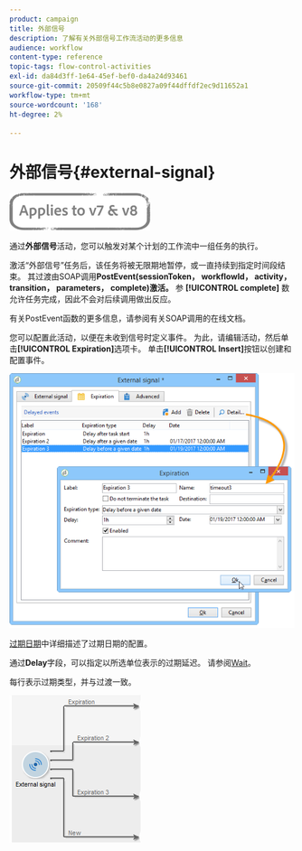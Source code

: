 ```yaml
---
product: campaign
title: 外部信号
description: 了解有关外部信号工作流活动的更多信息
audience: workflow
content-type: reference
topic-tags: flow-control-activities
exl-id: da84d3ff-1e64-45ef-bef0-da4a24d93461
source-git-commit: 20509f44c5b8e0827a09f44dffdf2ec9d11652a1
workflow-type: tm+mt
source-wordcount: '168'
ht-degree: 2%

---
```


# 外部信号{#external-signal}

![](../../assets/common.svg)

通过&#x200B;**外部信号**&#x200B;活动，您可以触发对某个计划的工作流中一组任务的执行。

激活“外部信号”任务后，该任务将被无限期地暂停，或一直持续到指定时间段结束。 其过渡由SOAP调用&#x200B;**PostEvent(sessionToken， workflowId， activity， transition， parameters， complete)激活。** 参 **[!UICONTROL complete]** 数允许任务完成，因此不会对后续调用做出反应。

有关PostEvent函数的更多信息，请参阅有关SOAP调用的在线文档。

您可以配置此活动，以便在未收到信号时定义事件。 为此，请编辑活动，然后单击&#x200B;**[!UICONTROL Expiration]**&#x200B;选项卡。 单击&#x200B;**[!UICONTROL Insert]**&#x200B;按钮以创建和配置事件。

![](assets/edit_signal.png)

[过期日期](defining-approvals.md)中详细描述了过期日期的配置。

通过&#x200B;**Delay**&#x200B;字段，可以指定以所选单位表示的过期延迟。 请参阅[Wait](wait.md)。

每行表示过期类型，并与过渡一致。

![](assets/external_sign_diag.png)
